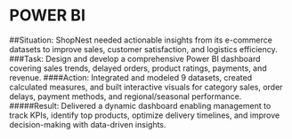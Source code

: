 # POWER BI
##Situation: ShopNest needed actionable insights from its e-commerce datasets to improve sales, customer satisfaction, and logistics efficiency.
###Task: Design and develop a comprehensive Power BI dashboard covering sales trends, delayed orders, product ratings, payments, and revenue.
####Action: Integrated and modeled 9 datasets, created calculated measures, and built interactive visuals for category sales, order delays, payment methods, and regional/seasonal performance.
#####Result: Delivered a dynamic dashboard enabling management to track KPIs, identify top products, optimize delivery timelines, and improve decision-making with data-driven insights.
